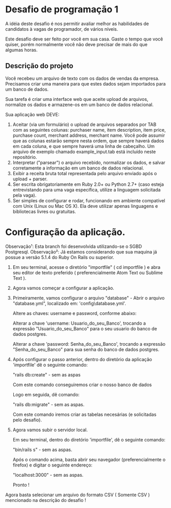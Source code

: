 # Desafio de programação 1
A idéia deste desafio é nos permitir avaliar melhor as habilidades de candidatos à vagas de programador, de vários níveis.

Este desafio deve ser feito por você em sua casa. Gaste o tempo que você quiser, porém normalmente você não deve precisar de mais do que algumas horas.


## Descrição do projeto
Você recebeu um arquivo de texto com os dados de vendas da empresa. Precisamos criar uma maneira para que estes dados sejam importados para um banco de dados.

Sua tarefa é criar uma interface web que aceite upload de arquivos, normalize os dados e armazene-os em um banco de dados relacional.

Sua aplicação web DEVE:

1. Aceitar (via um formulário) o upload de arquivos separados por TAB com as seguintes colunas: purchaser name, item description, item price, purchase count, merchant address, merchant name. Você pode assumir que as colunas estarão sempre nesta ordem, que sempre haverá dados em cada coluna, e que sempre haverá uma linha de cabeçalho. Um arquivo de exemplo chamado example_input.tab está incluído neste repositório.
1. Interpretar ("parsear") o arquivo recebido, normalizar os dados, e salvar corretamente a informação em um banco de dados relacional.
1. Exibir a receita bruta total representada pelo arquivo enviado após o upload + parser.
1. Ser escrita obrigatoriamente em Ruby 2.0+ ou Python 2.7+ (caso esteja entrevistando para uma vaga específica, utilize a linguagem solicitada pela vaga).
1. Ser simples de configurar e rodar, funcionando em ambiente compatível com Unix (Linux ou Mac OS X). Ela deve utilizar apenas linguagens e bibliotecas livres ou gratuitas.


# Configuração da aplicação.

Observação¹: Esta branch foi desenvolvida utilizando-se o SGBD Postgresql. 
Observação²: Já estamos considerando que sua maquina já possue a versão 5.1.4 do Ruby On Rails ou superior.


1. Em seu terminal, acesse o diretório "importfile" ( cd importfile ) e abra seu editor de texto preferido ( preferencialmente Atom Text ou Sublime Text ).

1. Agora vamos começar a configurar a aplicação.

1. Primeiramente, vamos configurar o arquivo "database" - Abrir o arquivo "database.yml", localizado em: 'config\database.yml'.

   Altere as chaves: username e password, conforme abaixo: 

     Alterar a chave 'username: Usuario_do_seu_Banco', trocando a expressão "Usuario_do_seu_Banco" para o seu usuario do banco de dados
     postgres.

     Alterar a chave 'password: Senha_do_seu_Banco', trocando a expressão "Senha_do_seu_Banco" para sua senha do banco de dados
     postgres.

1. Após configurar o passo anterior, dentro do diretório da aplicação 'importfile' dê o seguinte comando:

     "rails db:create" - sem as aspas 

     Com este comando conseguiremos criar o nosso banco de dados

     Logo em seguida, dê comando:

     "rails db:migrate" - sem as aspas.

     Com este comando iremos criar as tabelas necesárias (e solicitadas pelo desafio).

1. Agora vamos subir o servidor local.
  
   Em seu terminal, dentro do diretório 'importfile', dê o seguinte comando:

     "bin/rails s" - sem as aspas.

 
   Após o comando acima, basta abrir seu navegador (preferencialmente o firefox) e digitar o seguinte endereço:

    "localhost:3000" - sem as aspas.

   Pronto !


  Agora basta selecionar um arquivo do formato CSV ( Somente CSV ) mencionado na descrição do desafio !



   


